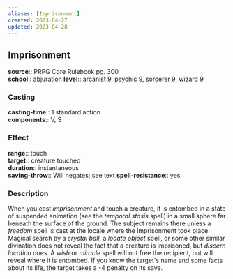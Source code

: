 ```yaml
---
aliases: [Imprisonment]
created: 2023-04-27
updated: 2023-04-28
---
```


## Imprisonment

**source**:: PRPG Core Rulebook pg. 300  
**school**:: abjuration
**level**:: arcanist 9, psychic 9, sorcerer 9, wizard 9

### Casting

**casting-time**:: 1 standard action  
**components**:: V, S

### Effect

**range**:: touch  
**target**:: creature touched  
**duration**:: instantaneous  
**saving-throw**:: Will negates; see text
**spell-resistance**:: yes

### Description

When you cast *imprisonment* and touch a creature, it is entombed in a state of suspended animation (see the *temporal stasis* spell) in a small sphere far beneath the surface of the ground. The subject remains there unless a *freedom* spell is cast at the locale where the imprisonment took place. Magical search by a *crystal ball*, a *locate object* spell, or some other similar divination does not reveal the fact that a creature is imprisoned, but *discern location* does. A *wish* or *miracle* spell will not free the recipient, but will reveal where it is entombed. If you know the target's name and some facts about its life, the target takes a -4 penalty on its save.
